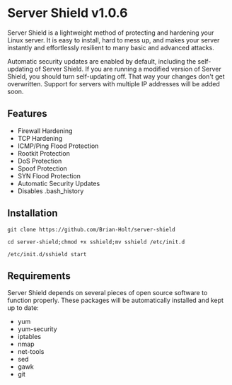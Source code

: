 Server Shield v1.0.6
=============

Server Shield is a lightweight method of protecting and hardening your Linux server. It is
easy to install, hard to mess up, and makes your server instantly and effortlessly resilient
to many basic and advanced attacks.

Automatic security updates are enabled by default, including the self-updating of Server Shield.
If you are running a modified version of Server Shield, you should turn self-updating off.
That way your changes don't get overwritten. Support for servers with multiple IP addresses
will be added soon.


Features
--------

* Firewall Hardening
* TCP Hardening
* ICMP/Ping Flood Protection
* Rootkit Protection
* DoS Protection
* Spoof Protection
* SYN Flood Protection
* Automatic Security Updates
* Disables .bash_history


Installation
------------

    git clone https://github.com/Brian-Holt/server-shield

    cd server-shield;chmod +x sshield;mv sshield /etc/init.d

    /etc/init.d/sshield start    


Requirements
--------
Server Shield depends on several pieces of open source software to function properly. These
packages will be automatically installed and kept up to date:

* yum
* yum-security
* iptables
* nmap
* net-tools
* sed
* gawk
* git